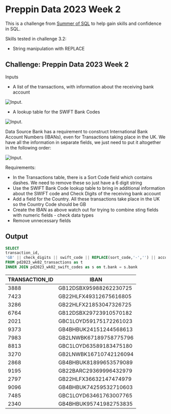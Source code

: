 # Preppin Data 2023 Week 2
This is a challenge from [Summer of SQL](https://github.com/wjsutton/the_summer_of_sql) to help gain skills and confidence in SQL.

Skills tested in challenge 3.2:
- String manipulation with REPLACE


## Challenge: Preppin Data 2023 Week 2

Inputs
- A list of the transactions, with information about the receiving bank account

![Input](https://blogger.googleusercontent.com/img/a/AVvXsEiAItr9blizuA4ej88cecGYqGdUDrReg6X245S-3nwVcwCEdQJTT_Zgq3LaqRPNp3Yk1wDKBarJ2rV-77rWIxmkB9n_d6IH6SniOe-zfAoO0u1iF7_ClvnK_OXoD_yXoshxbhhd633mzwtrYFaTHJu-GbrrBkUeF-meGbHvtIV7wUemkRK-5xO7Djk1qg).

- A lookup table for the SWIFT Bank Codes

![Input](https://blogger.googleusercontent.com/img/a/AVvXsEg6fOt52HxeinlLBH6vvkEe80nUpprIXfLmE4H7qwt0U4BNU9n4fzzw-_5bWOI77WJCAId9YFK6Ezzt05F8md6OtyVqeWulnhfukFe1tsv39cQtTU1w952ykX8yb2yOLQp8yyl9ojoj_OHS5vuh6qh61cdI33ZD4ARegghcajZSkj37pErkpnCU_nSHKw). 

Data Source Bank has a requirement to construct International Bank Account Numbers (IBANs), even for Transactions taking place in the UK. We have all the information in separate fields, we just need to put it altogether in the following order:

![Input](https://blogger.googleusercontent.com/img/a/AVvXsEg6cHU6JOCWWyUbCGBixif-Cj3CvRJNRr3RFzcpG7kI8zzL3eAWKBZPdu2UVqivMHILO-zaT2bJ9F2iaNfVWgZIAro_IOwwKi-GjJFVQyJ_O9iE-0X7Iin4vZxbqHiuEsPQp2nDtIjAARQ_aCrSbnmJU6LiU7L64P3gzS68jU9b7_ScOnYI3LOciKGwUw). 

Requirements:
- In the Transactions table, there is a Sort Code field which contains dashes. We need to remove these so just have a 6 digit string
- Use the SWIFT Bank Code lookup table to bring in additional information about the SWIFT code and Check Digits of the receiving bank account
- Add a field for the Country. All these transactions take place in the UK so the Country Code should be GB
- Create the IBAN as above watch out for trying to combine sting fields with numeric fields - check data types
- Remove unnecessary fields


## Output
````sql
SELECT 
transaction_id,
'GB' || check_digits || swift_code || REPLACE(sort_code,'-','') || account_number as iban
FROM pd2023_wk02_transactions as t
INNER JOIN pd2023_wk02_swift_codes as s on t.bank = s.bank
````
| TRANSACTION_ID | IBAN                    |
|----------------|-------------------------|
| 3888           | GB12DSBX95988262230725  |
| 7423           | GB22HLFX49312675616805  |
| 3286           | GB22HLFX21853047326725  |
| 6764           | GB12DSBX29723910570182  |
| 2021           | GBC1LOYD59175172261023  |
| 9373           | GB4BHBUK24151244568613  |
| 7983           | GB2LNWBK67189758775796  |
| 8813           | GBC1LOYD63589183475180  |
| 3270           | GB2LNWBK16710742126094  |
| 2868           | GB4BHBUK81899653579089  |
| 9195           | GB22BARC29369996432979  |
| 2797           | GB22HLFX36632147474979  |
| 9096           | GB4BHBUK74259532710603  |
| 7485           | GBC1LOYD63461763007765  |
| 2340           | GB4BHBUK95741982753835  |
